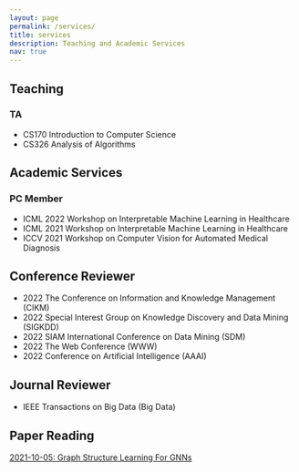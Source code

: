 ```yaml
---
layout: page
permalink: /services/
title: services
description: Teaching and Academic Services
nav: true
---
```


## Teaching

### TA

- CS170	Introduction to Computer Science
- CS326 Analysis of Algorithms

## Academic Services

### PC Member

- ICML 2022 Workshop on Interpretable Machine Learning in Healthcare
- ICML 2021 Workshop on Interpretable Machine Learning in Healthcare
- ICCV 2021 Workshop on Computer Vision for Automated Medical Diagnosis


## Conference Reviewer

- 2022 The Conference on Information and Knowledge Management (CIKM)
- 2022 Special Interest Group on Knowledge Discovery and Data Mining (SIGKDD)
- 2022 SIAM International Conference on Data Mining (SDM)
- 2022 The Web Conference (WWW)
- 2022 Conference on Artificial Intelligence (AAAI)

## Journal Reviewer

- IEEE Transactions on Big Data (Big Data)

## Paper Reading

[2021-10-05: Graph Structure Learning For GNNs](/assets/pdf/graph-structure-learning-10-05-2021.pdf)

